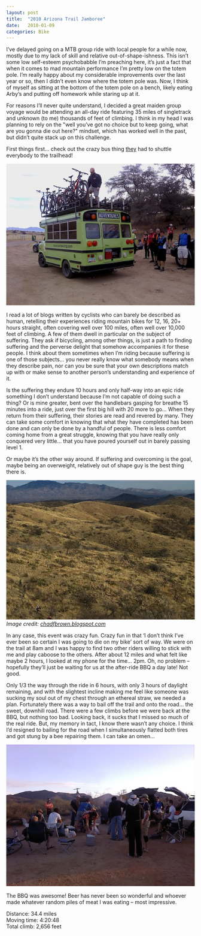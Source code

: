 ```yaml
---
layout: post
title:  "2010 Arizona Trail Jamboree"
date:   2010-01-09
categories: Bike
---
```


I’ve delayed going on a MTB group ride with local people for a while now, mostly due to my lack of skill and relative out-of-shape-ishness. This isn’t some low self-esteem psychobabble I’m preaching here, it’s just a fact that when it comes to mad mountain performance I’m pretty low on the totem pole. I’m really happy about my considerable improvements over the last year or so, then I didn’t even know where the totem pole was. Now, I think of myself as sitting at the bottom of the totem pole on a bench, likely eating Arby’s and putting off homework while staring up at it.

For reasons I’ll never quite understand, I decided a great maiden group voyage would be attending an all-day ride featuring 35 miles of singletrack and unknown (to me) thousands of feet of climbing. I think in my head I was planning to rely on the "well you’ve got no choice but to keep going, what are you gonna die out here?" mindset, which has worked well in the past, but didn’t quite stack up on this challenge.

First things first… check out the crazy bus thing [they](http://www.swtrekking.com/) had to shuttle everybody to the trailhead!

![](/assets/img/2010-01-09-azt-jam/0109000910.jpg)

I read a lot of blogs written by cyclists who can barely be described as human, retelling their experiences riding mountain bikes for 12, 16, 20+ hours straight, often covering well over 100 miles, often well over 10,000 feet of climbing. A few of them dwell in particular on the subject of suffering. They ask if bicycling, among other things, is just a path to finding suffering and the perverse delight that somehow accompanies it for these people. I think about them sometimes when I’m riding because suffering is one of those subjects… you never really know what somebody means when they describe pain, nor can you be sure that your own descriptions match up with or make sense to another person’s understanding and experience of it.

Is the suffering they endure 10 hours and only half-way into an epic ride something I don’t understand because I’m not capable of doing such a thing? Or is mine greater, bent over the handlebars gasping for breathe 15 minutes into a ride, just over the first big hill with 20 more to go… When they return from their suffering, their stories are read and revered by many. They can take some comfort in knowing that what they have completed has been done and can only be done by a handful of people. There is less comfort coming home from a great struggle, knowing that you have really only conquered very little… that you have poured yourself out in barely passing level 1.

Or maybe it’s the other way around. If suffering and overcoming is the goal, maybe being an overweight, relatively out of shape guy is the best thing there is. 

![](/assets/img/2010-01-09-azt-jam/IMG_6471_chadBrown.jpg)  
*Image credit: [chadfbrown.blogspot.com](http://chadfbrown.blogspot.com/2010/01/giving.html)*

In any case, this event was crazy fun. Crazy fun in that ‘I don’t think I’ve ever been so certain I was going to die on my bike’ sort of way. We were on the trail at 8am and I was happy to find two other riders willing to stick with me and play caboose to the others. After about 12 miles and what felt like maybe 2 hours, I looked at my phone for the time… 2pm. Oh, no problem – hopefully they’ll just be waiting for us at the after-ride BBQ a day late! Not good.

Only 1/3 the way through the ride in 6 hours, with only 3 hours of daylight remaining, and with the slightest incline making me feel like someone was sucking my soul out of my chest through an ethereal straw, we needed a plan. Fortunately there was a way to bail off the trail and onto the road… the sweet, downhill road. There were a few climbs before we were back at the BBQ, but nothing too bad. Looking back, it sucks that I missed so much of the real ride. But, my memory in tact, I know there wasn’t any choice. I think I’d resigned to bailing for the road when I simultaneously flatted both tires and got stung by a bee repairing them. I can take an omen…

![](/assets/img/2010-01-09-azt-jam/0109001659.jpg)

The BBQ was awesome! Beer has never been so wonderful and whoever made whatever random piles of meat I was eating – most impressive.

Distance: 34.4 miles  
Moving time: 4:20:48  
Total climb: 2,656 feet